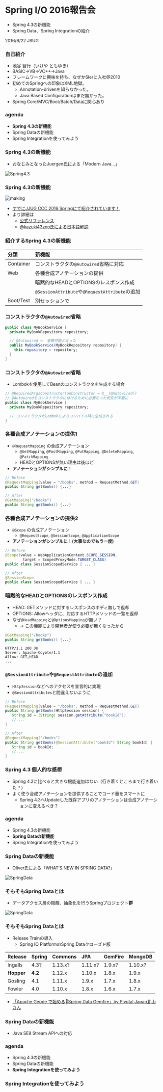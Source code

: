 Spring I/O 2016報告会
=====

* Spring 4.3の新機能
* Spring Data、Spring Integrationの紹介

2016/6/22 JSUG

### 自己紹介

* 池谷 智行（いけや ともゆき）
* BASIC→VB→VC++→Java
* フレームワークに興味を持ち、なぜかSIerに入社@2010
* 初めてのSpringへの印象はXML地獄。
    * Annotation-drivenを知らなかった。
    * Java Based Configurationはまだ無かった。
* Spring Core/MVC/Boot/Batch/Dataに関心あり

### agenda

* **Spring 4.3の新機能**
* Spring Dataの新機能
* Spring Integrationを使ってみよう

### Spring 4.3の新機能

* おなじみとなったJuergen氏による「Modern Java...」

![Spring4.3](./img/Spring4.3.jpg)

### Spring 4.3の新機能

![making](./img/making.png)

* [すでにJJUG CCC 2016 Springにて紹介されています！](http://www.slideshare.net/makingx/jjugccc-cccgh5-whats-new-in-spring-framework-43-boot-14-pivotals-cloud-native-approach)
* より詳細は
    * [公式リファレンス](http://docs.spring.io/spring/docs/4.3.0.RELEASE/spring-framework-reference/htmlsingle/)
    * [@kazuki43zoo氏による日本語解説](http://qiita.com/kazuki43zoo/items/8cee2692dcf3d70ad538)

### 紹介するSpring 4.3の新機能

|分類    |新機能      |
|:-----------|:-----------|
|Container   |コンストラクタの``@Autowired``省略に対応|
|Web         |各種合成アノテーションの提供|
|            |暗黙的なHEADとOPTIONSのレスポンス作成|
|            |``@SessionAttribute``や``@RequestAttribute``の追加|
|Boot/Test   |別セッションで|

### コンストラクタの``@Autowired``省略

```java
public class MyBookService {
  private MyBookRepository repository;

  // @Autowired <- 省略可能となった
  public MyBookService(MyBookRepository repository) {
    this.repository = repository;
  }
}
```

### コンストラクタの``@Autowired``省略

* Lombokを使用してBeanのコンストラクタを生成する場合

```java
// @RequiredArgsConstructor(onConstructor = @__(@Autowired)) 
// @Autowiredをコンストラクタに付けるために必要だった呪文が不要に
public class MyBookService {
  private MyBookRepository repository;

  // コンストラクタがLombokによりコンパイル時に生成される
}
```

### 各種合成アノテーションの提供1

* ``@RequestMapping`` の合成アノテーション
    * ``@GetMapping``, ``@PostMapping``, ``@PutMapping``, ``@DeleteMapping``, ``@PatchMapping``
    * HEADとOPTIONSが無い理由は後ほど
* **アノテーションがシンプルに！**

```java
// Before
@RequestMapping(value = "/books", method = RequestMethod.GET)
public String getBooks() {...}

// After
@GetMapping("/books")
public String getBooks() {...}
```

### 各種合成アノテーションの提供2

* ``@Scope`` の合成アノテーション
    * ``@RequestScope``, ``@SessionScope``, ``@ApplicationScope``
* **アノテーションがシンプルに！(大事なのでもう一度)**

```java
// Before
@Scope(value = WebApplicationContext.SCOPE_SESSION,
        target = ScopedProxyMode.TARGET_CLASS)
public class SessionScopedService { ... }

// After
@SessionScope
public class SessionScopedService { ... }
```

### 暗黙的なHEADとOPTIONSのレスポンス作成

* HEAD: GETメソッドに対するレスポンスのボディ無しで返却
* OPTIONS: Allowヘッダに、対応するHTTPメソッドの一覧を返却
* なぜ``@HeadMapping``と``@OptionsMapping``が無い？
   * -> この機能により開発者が使う必要が無くなったから

```java
@GetMapping("/books")
public String getBooks() {...}
```

```consolne
HTTP/1.1 200 OK
Server: Apache-Coyote/1.1
Allow: GET,HEAD
...
```

### ``@SessionAttribute``や``@RequestAttribute``の追加

* ``HttpSession``などへのアクセスを宣言的に実現
* ``@SessionAttributes``と間違えないように

```java
// Before
@RequestMapping(value = "/books", method = RequestMethod.GET)
public String getBooks(HttpSession session) {
   String id = (String) session.getAttribute("bookId");
   // ...
}

// After
@RequestMapping("/books")
public String getBooks(@SessionAttribute("bookId") String bookId) {
   String id = bookId;
   // ...
}
```

### Spring 4.3 個人的な感想

* Spring 4.2に比べると大きな機能追加はない（行き着くところまで行き着いた？）
* よく使う合成アノテーションを提供することでコード量をスマートに
    * Spring 4.3へUpdateした既存アプリのアノテーションは合成アノテーションに変えるべき？


### agenda

* Spring 4.3の新機能
* **Spring Dataの新機能**
* Spring Integrationを使ってみよう
 
### Spring Dataの新機能

* Oliver氏による「WHAT’S NEW IN SPRING DATA?」

![SpringData](./img/SpringData.jpg)


### そもそもSpring Dataとは

* データアクセス層の隠蔽、抽象化を行うSpringプロジェクト**群**

![SpringData](./img/SpringDataOverview.png)


### そもそもSpring Dataとは

* Release Trainの導入
    * Spring IO PlatformのSpring Dataクローズド版

|Release   |Spring     |Commons |JPA   |GemFire |MongoDB |
|:---------|:----------|:-------|:-----|:-------|:-------|
|Ingalls   |4.3?       |1.13.x? |1.11.x?|1.9.x? |1.10.x? |
|**Hopper**|**4.2**    |1.12.x  |1.10.x|1.8.x   |1.9.x   |
|Gosling   |4.1        |1.11.x  |1.9.x |1.7.x   |1.8.x   |
|Fowler    |4.0        |1.10.x  |1.8.x |1.6.x   |1.7.x   |

* [「Apache Geode で始めるSpring Data Gemfire」by Pivotal Japan北山さん](http://www.slideshare.net/akihirokitada5/apache-geode-spring-data-gemfire)

### Spring Dataの新機能

* Java SE8 Stream APIへの対応


### agenda

* Spring 4.3の新機能
* Spring Dataの新機能
* **Spring Integrationを使ってみよう**


### Spring Integrationを使ってみよう

